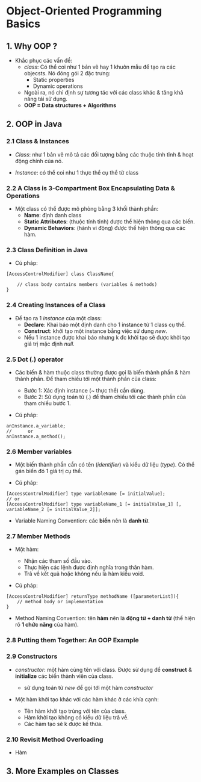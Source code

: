 # Object-Oriented Programming Basics

## 1. Why OOP ?

+ Khắc phục các vấn đề:
  - *class*: Có thể coi như 1 bản vẽ hay 1 khuôn mẫu để tạo ra các objecsts. Nó đóng gói 2 đặc trưng:
    - Static properties
    - Dynamic operations
  - Ngoài ra, nó chỉ định sự tương tác với các class khác & tăng khả năng tái sử dụng.
  - **OOP = Data structures + Algorithms**

## 2. OOP in Java

### 2.1 Class & Instances
+ *Class*: như 1 bản vẽ mô tả các đối tượng bằng các thuộc tính tĩnh & hoạt động chính của nó.

+ *Instance*: có thể coi như 1 thực thể cụ thể từ class

### 2.2 A Class is 3-Compartment Box Encapsulating Data & Operations

+ Một class có thể được mô phỏng bằng 3 khối thành phần:
  - **Name**: định danh class
  - **Static Attributes**: (thuộc tính tĩnh) được thể hiện thông qua các biến.
  - **Dynamic Behaviors**: (hành vi động) được thể hiện thông qua các hàm.

### 2.3 Class Definition in Java

+ Cú pháp:
```
[AccessControlModifier] class ClassName{

    // class body contains members (variables & methods)
}
```

### 2.4 Creating Instances of a Class

+ Để tạo ra 1 *instance* của một class:
  - **Declare**: Khai báo một định danh cho 1 instance từ 1 class cụ thể.
  - **Construct**: khởi tạo một instance bằng việc sử dụng *new*.
  - Nếu 1 instance được khai báo nhưng k đc khởi tạo sẽ được khởi tạo giá trị mặc định *null*.

### 2.5 Dot (.) operator

+ Các biến & hàm thuộc class thường được gọi là biến thành phần & hàm thành phần. Để tham chiếu tới một thành phần của class:
  - Bước 1: Xác định instance (~ thực thể) cần dùng.
  - Bước 2: Sử dụng toán tử (.) để tham chiếu tới các thành phần của tham chiếu bước 1.

+ Cú pháp:
```
anInstance.a_variable;
//      or
anInstance.a_method();
```

### 2.6 Member variables
+ Một biến thành phần cần có tên (*identifier*) và kiểu dữ liệu (*type*). Có thể gán biến đó 1 giá trị cụ thể.

+ Cú pháp:
```
[AccessControlModifier] type variableName [= initialValue];
// or
[AccessControlModifier] type variableName_1 [= initialValue_1] [,  variableName_2 [= initialValue_2]];
```

+ Variable Naming Convention: các **biến** nên là **danh từ**.


### 2.7 Member Methods
+ Một hàm:
  - Nhận các tham số đầu vào.
  - Thực hiện các lệnh được định nghĩa trong thân hàm.
  - Trả về kết quả hoặc không nếu là hàm kiểu void.

+ Cú pháp:
```
[AccessControlModifier] returnType methodName ([parameterList]){
    // method body or implementation
}
```

+ Method Naming Convention: tên **hàm** nên là **động từ + danh từ** (thể hiện rõ **1 chức năng** của hàm).

### 2.8 Putting them Together: An OOP Example

### 2.9 Constructors

+ *constructor*: một hàm cùng tên với class. Được sử dụng để **construct** & **initialize** các biến thành viên của class.
  - sử dụng toán tử *new* để gọi tới một hàm *constructor*

+ Một hàm khởi tạo khác với các hàm khác ở các khía cạnh:
  - Tên hàm khởi tạo trùng với tên của class.
  - Hàm khởi tạo không có kiểu dữ liệu trả về.
  - Các hàm tạo sẽ k được kế thừa.

### 2.10 Revisit Method Overloading

+ Hàm

## 3. More Examples on Classes